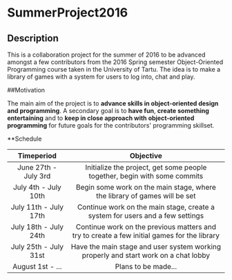 # SummerProject2016

## Description

This is a collaboration project for the summer of 2016 to be advanced amongst a few contributors from the 2016 Spring
semester Object-Oriented Programming course taken in the University of Tartu. The idea is to make a library of games
with a system for users to log into, chat and play.

##Motivation

The main aim of the project is to **advance skills in object-oriented design and programming**. A secondary goal is to
**have fun**, **create something entertaining** and to **keep in close approach with object-oriented programming** for future
goals for the contributors' programming skillset.

**Schedule

| Timeperiod    | Objective     |
|:-------------:|:-------------:|
| June 27th - July 3rd | Initialize the project, get some people together, begin with some commits |
| July 4th - July 10th | Begin some work on the main stage, where the library of games will be set |
| July 11th - July 17th | Continue work on the main stage, create a system for users and a few settings |
| July 18th - July 24th | Continue work on the previous matters and try to create a few initial games for the library |
| July 25th - July 31st | Have the main stage and user system working properly and start work on a chat lobby |
| August 1st - ... | Plans to be made...   |
